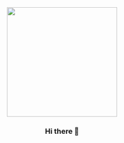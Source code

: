 <div id="header" align="center">
  <img src="https://media.giphy.com/media/P2y4QDIsiUugH7l6EC/giphy.gif" height="250px" width="250px" > 
  
  ### Hi there 👋
</div>

<!--
**Four-af/Four-af** is a ✨ _special_ ✨ repository because its `README.md` (this file) appears on your GitHub profile.

Here are some ideas to get you started:

- 🔭 I’m currently working on ...
- 🌱 I’m currently learning ...
- 👯 I’m looking to collaborate on ...
- 🤔 I’m looking for help with ...
- 💬 Ask me about ...
- 📫 How to reach me: ...
- 😄 Pronouns: ...
- ⚡ Fun fact: ...
-->
